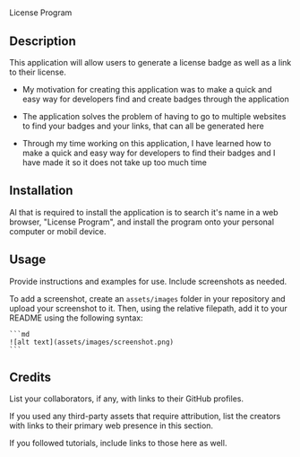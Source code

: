 # <Your-Project-Title>
License Program
## Description

This application will allow users to generate a license badge as well as a link to their license.

- My motivation for creating this application was to make a quick and easy way for developers find and create badges through the application

- The application solves the problem of having to go to multiple websites to find your badges and your links, that can all be generated here
- Through my time working on this application, I have learned how to make a quick and easy way for developers to find their badges and I have made it so it does not take up too much time



## Installation

Al that is required to install the application is to search it's name in a web browser, "License Program", and install the program onto your personal computer or mobil device.


## Usage

Provide instructions and examples for use. Include screenshots as needed.

To add a screenshot, create an `assets/images` folder in your repository and upload your screenshot to it. Then, using the relative filepath, add it to your README using the following syntax:

    ```md
    ![alt text](assets/images/screenshot.png)
    ```

## Credits

List your collaborators, if any, with links to their GitHub profiles.

If you used any third-party assets that require attribution, list the creators with links to their primary web presence in this section.

If you followed tutorials, include links to those here as well.
